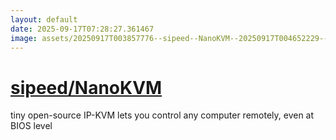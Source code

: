 ```yaml
---
layout: default
date: 2025-09-17T07:28:27.361467
image: assets/20250917T003857776--sipeed--NanoKVM--20250917T004652229--cropped.png
---
```


# [sipeed/NanoKVM](https://github.com/sipeed/NanoKVM)

tiny open-source IP-KVM lets you control any computer remotely, even at BIOS level
